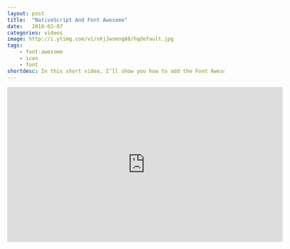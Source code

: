 ```yaml
---
layout: post
title:  "NativeScript And Font Awesome"
date:   2016-03-07
categories: videos
image: http://i.ytimg.com/vi/sKjJwsmng88/hqdefault.jpg
tags: 
    - font-awesome
    - icon
    - font
shortdesc: In this short video, I’ll show you how to add the Font Awesome icon font to a NativeScript application, how to search for icons you need, and the right escape sequences to get those icons working in NativeScript.
---
```

<iframe width="640" height="360" src="https://www.youtube.com/embed/sKjJwsmng88" frameborder="0" allowfullscreen></iframe>